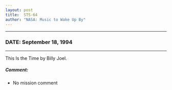 ```yaml
---
layout: post
title:  STS-64
author: "NASA: Music to Wake Up By"
---
```


----
### DATE: September 18, 1994
----
This Is the Time by Billy Joel.

##### Comment:
* No mission comment
